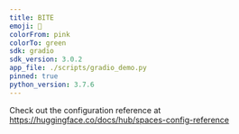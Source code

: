 ```yaml
---
title: BITE
emoji: 👀
colorFrom: pink
colorTo: green
sdk: gradio
sdk_version: 3.0.2
app_file: ./scripts/gradio_demo.py
pinned: true
python_version: 3.7.6
---
```


Check out the configuration reference at https://huggingface.co/docs/hub/spaces-config-reference